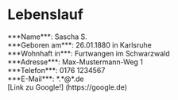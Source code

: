 # Lebenslauf

<p>***Name***: Sascha S.<br>
***Geboren am***: 26.01.1880 in Karlsruhe<br>
***Wohnhaft in***: Furtwangen im Schwarzwald<br>
***Adresse***: Max-Mustermann-Weg 1<br>
***Telefon***: 0176 1234567<br>
***E-Mail***: *.*@*.de<br>
[Link zu Google!] (https://google.de)
